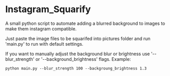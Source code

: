 # Instagram_Squarify
A small python script to automate adding a blurred background to images to make them instagram compatible.

Just paste the image files to be squarifed into pictures folder and run 'main.py' to run with default settings.

If you want to manually adjust the background blur or brightness use '--blur_strength' or '--background_brightness' flags.
Example: 
```
python main.py --blur_strength 100 --backgroung_brightness 1.3
```
